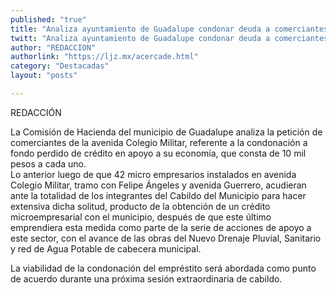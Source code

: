 ```yaml
---
published: "true"
title: "Analiza ayuntamiento de Guadalupe condonar deuda a comerciantes de la Colegio Militar"
twitt: "Analiza ayuntamiento de Guadalupe condonar deuda a comerciantes de la Colegio Militar"
author: "REDACCION"
authorlink: "https://ljz.mx/acercade.html"
category: "Destacadas"
layout: "posts"

---
```


REDACCIÓN

La Comisión de Hacienda del municipio de Guadalupe analiza la petición de comerciantes de la avenida Colegio Militar, referente a la condonación a fondo perdido de crédito en apoyo a su economía, que consta de 10 mil pesos a cada uno.  
Lo anterior luego de que 42 micro empresarios instalados en avenida Colegio Militar, tramo con Felipe Ángeles y avenida Guerrero, acudieran ante la totalidad de los integrantes del Cabildo del Municipio para hacer extensiva dicha solitud, producto de la obtención de un crédito microempresarial con el municipio, después de que este último emprendiera esta medida como parte de la serie de acciones de apoyo a este sector, con el avance de las obras del Nuevo Drenaje Pluvial, Sanitario y red de Agua Potable de cabecera municipal.

La viabilidad de la condonación del empréstito será abordada como punto de acuerdo durante una próxima sesión extraordinaria de cabildo.
